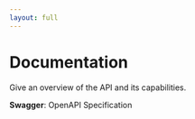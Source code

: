 ```yaml
---
layout: full
---
```


# Documentation

Give an overview of the API and its capabilities.

**Swagger**: OpenAPI Specification

<!-- <iframe src="https://editor.swagger.io/" width="100%" height="100%" /> -->
